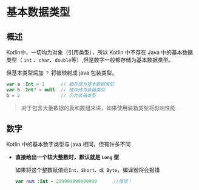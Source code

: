 # 基本数据类型



## 概述

Kotlin中，一切均为对象（引用类型），所以 Kotlin 中不存在 Java 中的基本数据类型（ `int` 、`char`、`double`等）,但是数字一般都存储为基本数据类型。

但基本类型后加 `？` 将被映射成 java 包装类型。

```kotlin
var a :Int = 1		// 被存储为基本数据类型
var b :Int? = null	// 被存储为装箱类型
b = 2				// 仍为装箱类型
```

> 对于包含大量数据的表和数组来讲，如果使用装箱类型将影响性能



## 数字

Kotlin 中的基本数字类型与 java 相同，但有许多不同

* **直接给出一个较大整数时，默认就是 `Long` 型**

    如果将这个整数赋值给`Int、Short、或 Byte`，编译器将会报错

    ```kotlin
    var num :Int = 299999999999999		//报错！
    ```

    